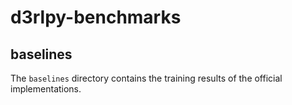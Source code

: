 # d3rlpy-benchmarks
## baselines
The `baselines` directory contains the training results of the official implementations.

